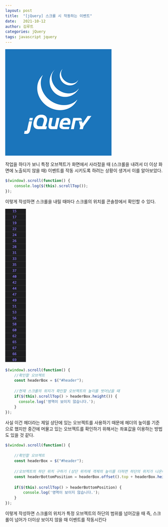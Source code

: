 ```yaml
---
layout: post
title:  "[jQuery] 스크롤 시 작동하는 이벤트"
date:   2021-10-12
author: 김루트
categories: jQuery
tags: javascript jquery
---
```


<img src="/assets/jquery_logo.png" style="width:340px; height:340px">

작업을 하다가 보니 특정 오브젝트가 화면에서 사라젔을 때 (스크롤을 내려서 더 이상 화면에 노출되지 않을 때) 이벤트를 작동 시키도록 하려는 상황이 생겨서 이를 알아보았다.

```javascript
$(window).scroll(function() {
  	console.log($(this).scrollTop());
});
```
이렇게 작성하면 스크롤을 내릴 때마다 스크롤의 위치를 콘솔창에서 확인할 수 있다.

![result](/assets/post/20211012_result.png)



```javascript
$(window).scroll(function() {
	//확인할 오브젝트	
  	const headerBox = $("#header");

	//현재 스크롤의 위치가 확인할 오브젝트의 높이를 벗어났을 때
    if($(this).scrollTop() > headerBox.height()) {
      console.log('영역이 보이지 않습니다.');
    }
});
```
사실 이건 헤더라는 제일 상단에 있는 오브젝트를 사용하기 때문에 헤더의 높이를 기준으로 했지만 중간에 머물고 있는 오브젝트를 확인하기 위해서는 좌표값을 이용하는 방법도 있을 것 같다.

```javascript
$(window).scroll(function() {

	//확인할 오브젝트
	const headerBox = $("#header"); 
    
    //오브젝트의 하단 위치 구하기 (상단 위치에 객체의 높이를 더하면 하단의 위치가 나온다.)
	const headerBottomPosition = headerBox.offset().top + headerBox.height(); 

	if($(this).scrollTop() > headerBottomPosition) {
		console.log('영역이 보이지 않습니다.');
	}
});
```
이렇게 작성하면 스크롤의 위치가 특정 오브젝트의 하단의 범위를 넘어갔을 때 즉, 스크롤이 넘어가 더이상 보이지 않을 때 이벤트를 작동시킨다
